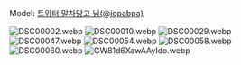 ﻿---
dddd: 2024.08.18 팝콘 일
nickname: 말차당고
sns_type: x
sns_id: jopabpa
---

<a name="jopabpa"></a>
Model: <a href="https://x.com/jopabpa" target="_blank">트위터 말차당고 님(@jopabpa)</a>

![DSC00002.webp](/assets/img/2024/08-18/말차당고/DSC00002.webp)
![DSC00010.webp](/assets/img/2024/08-18/말차당고/DSC00010.webp)
![DSC00029.webp](/assets/img/2024/08-18/말차당고/DSC00029.webp)
![DSC00047.webp](/assets/img/2024/08-18/말차당고/DSC00047.webp)
![DSC00054.webp](/assets/img/2024/08-18/말차당고/DSC00054.webp)
![DSC00058.webp](/assets/img/2024/08-18/말차당고/DSC00058.webp)
![DSC00060.webp](/assets/img/2024/08-18/말차당고/DSC00060.webp)
![GW81d6XawAAyIdo.webp](/assets/img/2024/08-18/말차당고/GW81d6XawAAyIdo.webp)